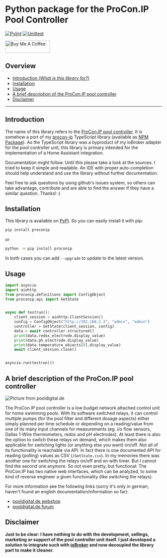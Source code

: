 # Python package for the ProCon.IP Pool Controller

[![Pylint](https://github.com/ylabonte/proconip-pypi/actions/workflows/pylint.yml/badge.svg)](https://github.com/ylabonte/proconip-pypi/actions/workflows/pylint.yml)
[![Unittest](https://github.com/ylabonte/proconip-pypi/actions/workflows/unittest.yml/badge.svg)](https://github.com/ylabonte/proconip-pypi/actions/workflows/unittest.yml)

[<img src="https://cdn.buymeacoffee.com/buttons/v2/default-yellow.png" alt="Buy Me A Coffee" style="height: 40px !important;width: 144px !important;" >](https://www.buymeacoffee.com/ylabonte)

## Overview

* [Introduction (_What is this library for?_)](#introduction)
* [Installation](#installation)
* [Usage](#usage)
* [A brief description of the ProCon.IP pool controller](#a-brief-description-of-the-proconip-pool-controller)
* [Disclaimer](#disclaimer)


---

## Introduction

The name of this library refers to the [ProCon.IP pool controller](#a-brief-description-of-the-proconip-pool-controller).
It is somehow a port of my [procon-ip](https://github.com/ylabonte/procon-ip) 
TypeScript library (available as [NPM Package](https://www.npmjs.com/package/procon-ip)). 
As the TypeScript library was a byproduct of my ioBroker adapter for the pool 
controller unit, this library is primary intended for the implementation of a 
Home Assistant integration.

Documentation might follow. Until this please take a look at the sources. I
tried to keep it simple and readable. An IDE with proper auto-completion should
help understand and use the library without further documentation.

Feel free to ask questions by using github's issues system, so others can take
advantage, contribute and are able to find the answer if they have a similar 
question. Thanks! :)

## Installation

This library is available on [PyPI](https://pypi.org/project/proconip/). So you 
can easily install it with pip:
```bash
pip install proconip
```
or
```bash
python -m pip install proconip
```
In both cases you can add `--upgrade` to update to the latest version.

## Usage

```python
import asyncio
import aiohttp
from proconip.definitions import ConfigObject
from proconip.api import GetState


async def testrun():
    client_session = aiohttp.ClientSession()
    config = ConfigObject("http://192.168.2.3", "admin", "admin")
    controller = GetState(client_session, config)
    data = await controller.structured()
    print(data.redox_electrode.display_value)
    print(data.ph_electrode.display_value)
    print(data.temperature_objects[0].display_value)
    await client_session.close()


asyncio.run(testrun())

```

## A brief description of the ProCon.IP pool controller

![Picture from pooldigital.de](https://www.pooldigital.de/shop/media/image/66/47/a5/ProConIP1_720x600.png)

The ProCon.IP pool controller is a low budget network attached control unit for
home swimming pools. With its software switched relays, it can control
multiple pumps (for the pool filter and different dosage aspects) either
simply planned per time schedule or depending on a reading/value from one of
its many input channels for measurements (eg. i/o flow sensors, Dallas 1-Wire
thermometers, redox and pH electrodes). At least there is also the option to
switch these relays on demand, which makes them also applicable for switching
lights (or anything else you want) on/off.
Not all of its functionality is reachable via API. In fact there is one
documented API for reading (polling) values as CSV (`/GetState.csv`). In my
memories there was another one for switching the relays on/off and on with
timer. But I cannot find the second one anymore. So not even pretty, but
functional: The ProCon.IP has two native web interfaces, which can be
analyzed, to some kind of reverse engineer a given functionality (like
switching the relays).

For more information see the following links (sorry it's only in german;
haven't found an english documentation/information so far):

* [pooldigital.de webshop](https://www.pooldigital.de/shop/poolsteuerungen/procon.ip/35/procon.ip-webbasierte-poolsteuerung-/-dosieranlage)
* [pooldigital.de forum](http://forum.pooldigital.de/)

## Disclaimer

**Just to be clear: I have nothing to do with the development, sellings,
marketing or support of the pool controller unit itself. I just developed a
solution to integrate such with [ioBroker](https://github.com/ylabonte/ioBroker.procon-ip)
and now decoupled the library part to make it cleaner.**